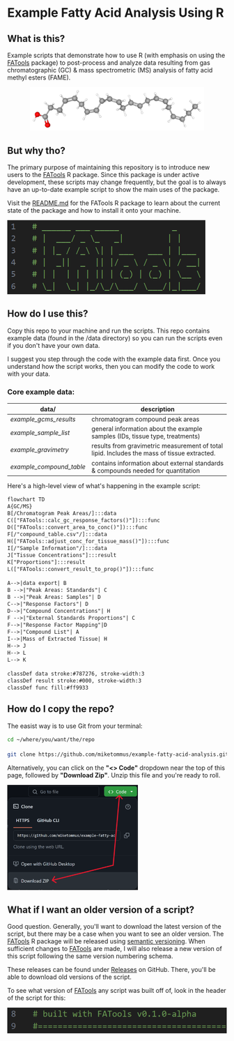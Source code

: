 # **Example Fatty Acid Analysis Using R**

## What is this?

Example scripts that demonstrate how to use R (with emphasis on using the [FATools](https://www.github.com/miketommus/FATools) package) to post-process and analyze data resulting from gas chromatographic (GC) & mass spectrometric (MS) analysis of fatty acid methyl esters (FAME).

<p align="center">
  <img width="400" src="assets/dha-straight.png" />
  </p>

## But why tho? 

The primary purpose of maintaining this repository is to introduce new users to the [FATools](https://www.github.com/miketommus/FATools) R package. Since this package is under active development, these scripts may change frequently, but the goal is to always have an up-to-date example script to show the main uses of the package.

Visit the [README.md](https://github.com/miketommus/FATools/blob/master/README.md) for the FATools R package to learn about the current state of the package and how to install it onto your machine.

![version header](assets/fatools.png)

## How do I use this?

Copy this repo to your machine and run the scripts. This repo contains example data (found in the /data directory) so you can run the scripts even if you don't have your own data.

I suggest you step through the code with the example data first. Once you understand how the script works, then you can modify the code to work with your data.

### Core example data:

|**data/**|**description**|
|---|---|
|*example_gcms_results*|chromatogram compound peak areas|
|*example_sample_list*|general information about the example samples (IDs, tissue type, treatments)|
|*example_gravimetry*|results from gravimetric measurement of total lipid. Includes the mass of tissue extracted.|
|*example_compound_table*|contains information about external standards & compounds needed for quantitation|

Here's a high-level view of what's happening in the example script:

```mermaid
flowchart TD
A{GC/MS}
B[/Chromatogram Peak Areas/]:::data
C(["FATools::calc_gc_response_factors()"]):::func
D(["FATools::convert_area_to_conc()"]):::func
F[/"compound_table.csv"/]:::data
H(["FATools::adjust_conc_for_tissue_mass()"]):::func
I[/"Sample Information"/]:::data
J["Tissue Concentrations"]:::result
K["Proportions"]:::result
L(["FATools::convert_result_to_prop()"]):::func

A-->|data export| B
B -->|"Peak Areas: Standards"| C
B -->|"Peak Areas: Samples"| D
C-->|"Response Factors"| D
D-->|"Compound Concentrations"| H
F -->|"External Standards Proportions"| C
F-->|"Response Factor Mapping"|D
F-->|"Compound List"| A
I-->|Mass of Extracted Tissue| H
H--> J
H--> L
L--> K

classDef data stroke:#787276, stroke-width:3
classDef result stroke:#000, stroke-width:3
classDef func fill:#ff9933
```

## How do I copy the repo?

The easist way is to use Git from your terminal:

```bash
cd ~/where/you/want/the/repo

git clone https://github.com/miketommus/example-fatty-acid-analysis.git
```
Alternatively, you can click on the **"<> Code"** dropdown near the top of this page, followed by **"Download Zip"**. Unzip this file and you're ready to roll.

<p align="left">
  <img width = "300 " src="assets/code-dropdwn.png" />
</p>

## What if I want an older version of a script?

Good question. Generally, you'll want to download the latest version of the script, but there may be a case when you want to see an older version. The [FATools](https://www.github.com/miketommus/FATools) R package will be released using [semantic versioning](https://semver.org/). When sufficient changes to [FATools](https://www.github.com/miketommus/FATools) are made, I will also release a new version of this script following the same version numbering schema. 

These releases can be found under [Releases](https://github.com/miketommus/example-fatty-acid-analysis/releases) on GitHub. There, you'll be able to download old versions of the script. 

To see what version of [FATools](https://www.github.com/miketommus/FATools) any script was built off of, look in the header of the script for this:

![version header](assets/version-header.png)
